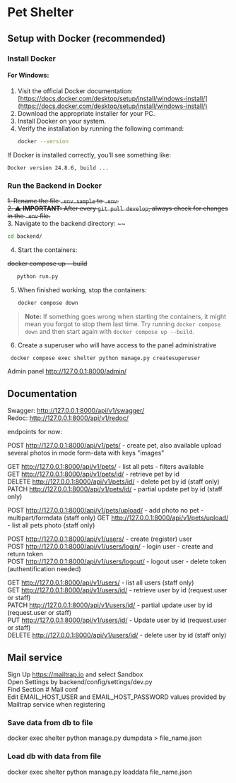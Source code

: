 # Pet Shelter

## Setup with Docker (recommended)

### Install Docker

#### For Windows:
1. Visit the official Docker documentation:  
   [https://docs.docker.com/desktop/setup/install/windows-install/](https://docs.docker.com/desktop/setup/install/windows-install/)
2. Download the appropriate installer for your PC.
3. Install Docker on your system.
4. Verify the installation by running the following command:  
   ```bash
   docker --version


If Docker is installed correctly, you’ll see something like:

```
Docker version 24.8.6, build ...
```

### Run the Backend in Docker

~~1. Rename the file `.env.sample` to `.env`.~~  
~~2. ⚠️ **IMPORTANT:** After every `git pull develop`, always check for changes in the `.env` file.~~  
3. Navigate to the backend directory:
~~
   ```bash
   cd backend/
   ```
4. Start the containers:

~~docker compose up --build~~
```  bash
   python run.py
```
5. When finished working, stop the containers:

   ```bash
   docker compose down
   ```
> **Note:**
> If something goes wrong when starting the containers, it might mean you forgot to stop them last time.
> Try running `docker compose down` and then start again with `docker compose up --build`.
6. Create a superuser who will have access to the panel administrative
  ```bash
   docker compose exec shelter python manage.py createsuperuser
```
Admin panel  http://127.0.0.1:8000/admin/


## Documentation
Swagger:
http://127.0.0.1:8000/api/v1/swagger/  
Redoc: 
http://127.0.0.1:8000/api/v1/redoc/ 

endpoints for now:

POST http://127.0.0.1:8000/api/v1/pets/ - create pet, also available upload several photos in mode form-data with keys "images"

GET http://127.0.0.1:8000/api/v1/pets/ - list all pets - filters available  
GET http://127.0.0.1:8000/api/v1/pets/id/ - retrieve pet by id  
DELETE http://127.0.0.1:8000/api/v1/pets/id/  - delete pet by id (staff only)  
PATCH http://127.0.0.1:8000/api/v1/pets/id/  - partial update pet by id (staff only)

POST http://127.0.0.1:8000/api/v1/pets/upload/ - add photo no pet - multipart/formdata (staff only)
GET http://127.0.0.1:8000/api/v1/pets/upload/ - list all pets photo (staff only)


POST http://127.0.0.1:8000/api/v1/users/ - create (register) user  
POST http://127.0.0.1:8000/api/v1/users/login/ - login user - create and return token  
POST http://127.0.0.1:8000/api/v1/users/logout/ - logout user - delete token (authentification needed)  


GET http://127.0.0.1:8000/api/v1/users/ - list all users (staff only)   
GET http://127.0.0.1:8000/api/v1/users/id/ - retrieve user by id (request.user or staff)  
PATCH http://127.0.0.1:8000/api/v1/users/id/ - partial update user by id (request.user or staff)  
PUT http://127.0.0.1:8000/api/v1/users/id/ - Update user by id (request.user or staff)  
DELETE http://127.0.0.1:8000/api/v1/users/id/ - delete user by id (staff only)  



## Mail service
Sign Up https://mailtrap.io and select Sandbox  
Open Settings by backend/config/settings/dev.py  
Find Section # Mail conf  
Edit EMAIL_HOST_USER and EMAIL_HOST_PASSWORD values provided by Mailtrap service when registering

### Save data from db to file
docker exec shelter python manage.py dumpdata > file_name.json

### Load db with data from file
docker exec shelter python manage.py loaddata file_name.json